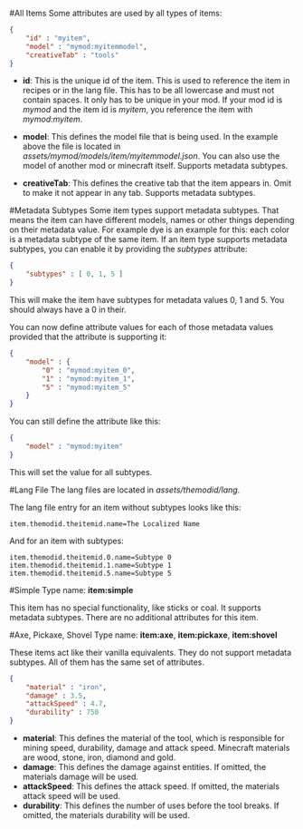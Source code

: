 #All Items
Some attributes are used by all types of items:

```json
{
	"id" : "myitem",
	"model" : "mymod:myitemmodel",
	"creativeTab" : "tools"
}
```

* __id__: This is the unique id of the item. This is used to reference the item in recipes or in the lang file. This has to be all lowercase and must not contain spaces. It only has to be unique in your mod. If your mod id is _mymod_ and the item id is _myitem_, you reference the item with _mymod:myitem_.

* __model__: This defines the model file that is being used. In the example above the file is located in _assets/mymod/models/item/myitemmodel.json_. You can also use the model of another mod or minecraft itself. Supports metadata subtypes.

* __creativeTab__: This defines the creative tab that the item appears in. Omit to make it not appear in any tab. Supports metadata subtypes.

#Metadata Subtypes
Some item types support metadata subtypes. That means the item can have different models, names or other things depending on their metadata value. For example dye is an example for this: each color is a metadata subtype of the same item.
If an item type supports metadata subtypes, you can enable it by providing the _subtypes_ attribute:

```json
{
	"subtypes" : [ 0, 1, 5 ]
}
```
This will make the item have subtypes for metadata values 0, 1 and 5. You should always have a 0 in their.

You can now define attribute values for each of those metadata values provided that the attribute is supporting it:

```json
{
	"model" : {
		"0" : "mymod:myitem_0",
		"1" : "mymod:myitem_1",
		"5" : "mymod:myitem_5"
	}
}
```

You can still define the attribute like this:

```json
{
	"model" : "mymod:myitem"
}
```

This will set the value for all subtypes.

#Lang File
The lang files are located in _assets/themodid/lang_.

The lang file entry for an item without subtypes looks like this:

```
item.themodid.theitemid.name=The Localized Name
```

And for an item with subtypes:

```
item.themodid.theitemid.0.name=Subtype 0
item.themodid.theitemid.1.name=Subtype 1
item.themodid.theitemid.5.name=Subtype 5
```
#Simple
Type name: __item:simple__

This item has no special functionality, like sticks or coal. It supports metadata subtypes. There are no additional attributes for this item.

#Axe, Pickaxe, Shovel
Type name: __item:axe__, __item:pickaxe__, __item:shovel__

These items act like their vanilla equivalents. They do not support metadata subtypes. All of them has the same set of attributes.

```json
{
	"material" : "iron",
	"damage" : 3.5,
	"attackSpeed" : 4.7,
	"durability" : 750
}
```

* __material__: This defines the material of the tool, which is responsible for mining speed, durability, damage and attack speed. Minecraft materials are wood, stone, iron, diamond and gold.
* __damage__: This defines the damage against entities. If omitted, the materials damage will be used.
* __attackSpeed__: This defines the attack speed. If omitted, the materials attack speed will be used.
* __durability__: This defines the number of uses before the tool breaks. If omitted, the materials durability will be used.